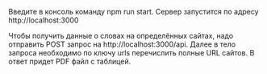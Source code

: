 Введите в консоль команду npm run start. Сервер запустится по адресу http://localhost:3000

Чтобы получить данные о словах на определённых сайтах, надо отправить POST запрос на http://localhost:3000/api. 
Далее в тело запроса необходимо по ключу urls перечислить полные URL сайтов. В ответ придет PDF файл с таблицей.

